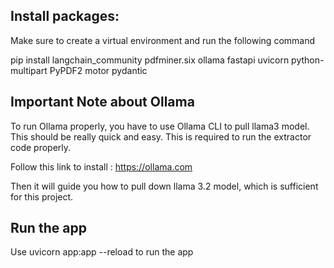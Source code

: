 ## Install packages:

Make sure to create a virtual environment and run the following command

pip install langchain_community pdfminer.six ollama fastapi uvicorn python-multipart PyPDF2 motor pydantic

## Important Note about Ollama
To run Ollama properly, you have to use Ollama CLI to pull llama3 model. This should be really quick and easy. This is required to run the extractor code properly.

Follow this link to install : https://ollama.com

Then it will guide you how to pull down llama 3.2 model, which is sufficient for this project.

## Run the app
Use uvicorn app:app --reload to run the app

